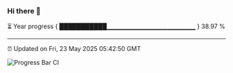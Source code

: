 ### Hi there 👋

⏳ Year progress { ███████████▁▁▁▁▁▁▁▁▁▁▁▁▁▁▁▁▁▁▁ } 38.97 %

---

⏰ Updated on Fri, 23 May 2025 05:42:50 GMT

![Progress Bar CI](https://github.com/IshwaranRudhara/GIT-ACTION/workflows/Progress%20Bar%20CI/badge.svg)
